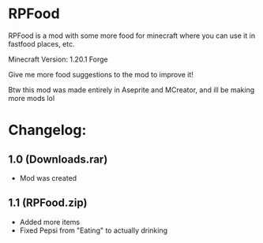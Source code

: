 # RPFood
RPFood is a mod with some more food for minecraft where you can use it in fastfood places, etc.

Minecraft Version: 1.20.1 Forge

Give me more food suggestions to the mod to improve it!


Btw this mod was made entirely in Aseprite and MCreator, and ill be making more mods lol

# Changelog:

## 1.0 (Downloads.rar)

- Mod was created

## 1.1 (RPFood.zip)
- Added more items
- Fixed Pepsi from "Eating" to actually drinking
